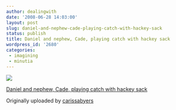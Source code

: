 ```yaml
---
author: dealingwith
date: '2008-06-28 14:03:00'
layout: post
slug: daniel-and-nephew-cade-playing-catch-with-hackey-sack
status: publish
title: Daniel and nephew, Cade, playing catch with hackey sack
wordpress_id: '2680'
categories:
 - imagining
 - minutia
---
```


[![][1]][2]

[Daniel and nephew, Cade, playing catch with hackey sack][3]

Originally uploaded by [carissabyers][4]


   [1]: http://farm4.static.flickr.com/3168/2613678006_f9225a13c7_m.jpg

   [2]: http://www.flickr.com/photos/carissabyers/2613678006/ (photo sharing)

   [3]: http://www.flickr.com/photos/carissabyers/2613678006/

   [4]: http://www.flickr.com/people/carissabyers/

